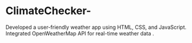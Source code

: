 # ClimateChecker-
Developed a user-friendly weather app using HTML, CSS, and JavaScript. Integrated OpenWeatherMap API for real-time weather data .
